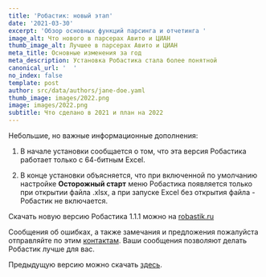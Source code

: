 ```yaml
---
title: 'Робастик: новый этап'
date: '2021-03-30'
excerpt: 'Обзор основных функций парсинга и отчетинга '
image_alt: Что нового в парсерах Авито и ЦИАН
thumb_image_alt: Лучшее в парсерах Авито и ЦИАН
meta_title: Основные изменения за год
meta_description: Установка Робастика стала более понятной
canonical_url: '  '
no_index: false
template: post
author: src/data/authors/jane-doe.yaml
thumb_image: images/2022.png
image: images/2022.png
subtitle: Что сделано в 2021 и план на 2022
---
```

Небольшие, но важные информационные дополнения:

1.  В начале установки сообщается о том, что эта версия Робастика работает только с 64-битным Excel.

2.  В конце установки объясняется, что при включенной по умолчанию настройке **Осторожный старт** меню Робастика появляется только при открытии файла .xlsx, а при запуске Excel без открытия файла - Робастик не включается.

Скачать новую версию Робастика 1.1.1 можно на [robastik.ru](https://robastik.ru/)

Сообщения об ошибках, а также замечания и предложения пожалуйста отправляйте по этим [контактам](https://www.notion.so/35af522f0f884c2196c9c827c6148f24). Ваши сообщения позволяют делать Робастик лучше для вас.

Предыдущую версию можно скачать [здесь](https://drive.google.com/drive/folders/1cokLSNFInnHOIDUydIFxrE8FDEWb2kBm).
